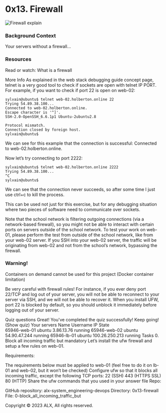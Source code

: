 # 0x13. Firewall

![Firewall explain](https://s3.amazonaws.com/intranet-projects-files/holbertonschool-sysadmin_devops/284/V1HjQ1Y.png)

### Background Context
Your servers without a firewall…


### Resources
Read or watch:
	What is a firewall

More Info
As explained in the web stack debugging guide concept page, telnet is a very good tool to check if sockets are open with telnet IP PORT. For example, if you want to check if port 22 is open on web-02:

	sylvain@ubuntu$ telnet web-02.holberton.online 22
	Trying 54.89.38.100...
	Connected to web-02.holberton.online.
	Escape character is '^]'.
	SSH-2.0-OpenSSH_6.6.1p1 Ubuntu-2ubuntu2.8

	Protocol mismatch.
	Connection closed by foreign host.
	sylvain@ubuntu$

We can see for this example that the connection is successful: Connected to web-02.holberton.online.

Now let’s try connecting to port 2222:

	sylvain@ubuntu$ telnet web-02.holberton.online 2222
	Trying 54.89.38.100...
	^C
	sylvain@ubuntu$

We can see that the connection never succeeds, so after some time I just use ctrl+c to kill the process.

This can be used not just for this exercise, but for any debugging situation where two pieces of software need to communicate over sockets.

Note that the school network is filtering outgoing connections (via a network-based firewall), so you might not be able to interact with certain ports on servers outside of the school network. To test your work on web-01, please perform the test from outside of the school network, like from your web-02 server. If you SSH into your web-02 server, the traffic will be originating from web-02 and not from the school’s network, bypassing the firewall.


### Warning!
Containers on demand cannot be used for this project (Docker container limitation)

Be very careful with firewall rules! For instance, if you ever deny port 22/TCP and log out of your server, you will not be able to reconnect to your server via SSH, and we will not be able to recover it. When you install UFW, port 22 is blocked by default, so you should unblock it immediately before logging out of your server.

Quiz questions
Great! You've completed the quiz successfully! Keep going! (Show quiz)
Your servers
Name	Username	IP	State	
65946-web-01	ubuntu	3.86.13.76	running	
65946-web-02	ubuntu	54.90.47.244	running	
65946-lb-01	ubuntu	100.26.250.213	running	
Tasks
0. Block all incoming traffic but
mandatory
Let’s install the ufw firewall and setup a few rules on web-01.

Requirements:

The requirements below must be applied to web-01 (feel free to do it on lb-01 and web-02, but it won’t be checked)
Configure ufw so that it blocks all incoming traffic, except the following TCP ports:
22 (SSH)
443 (HTTPS SSL)
80 (HTTP)
Share the ufw commands that you used in your answer file
Repo:

GitHub repository: alx-system_engineering-devops
Directory: 0x13-firewall
File: 0-block_all_incoming_traffic_but
  
Copyright © 2023 ALX, All rights reserved.
